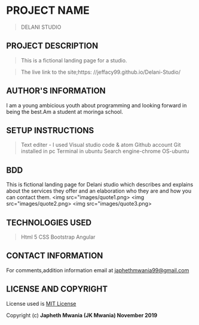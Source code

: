 # PROJECT NAME
>DELANI STUDIO

## PROJECT DESCRIPTION
>This is a fictional landing page for a studio.

>The live link to the site;https: //jeffacy99.github.io/Delani-Studio/


## AUTHOR'S INFORMATION
I am a young ambicious youth about programming and looking forward in being the best.Am a student at moringa school.



## SETUP INSTRUCTIONS
>Text editer - I used Visual studio code & atom
>Github account
>Git installed in pc
>Terminal in ubuntu
>Search engine-chrome
>OS-ubuntu


## BDD
This is fictional landing page for Delani studio which describes and explains about the services they offer and an elaboration who they are and how you can contact them.
  <img src="images/quote1.png>
  <img src="images/quote2.png>
  <img src="images/quote3.png>



## TECHNOLOGIES USED
>Html 5
>CSS
>Bootstrap
>Angular


## CONTACT INFORMATION
For comments,addition information email at japhethmwania99@gmail.com

## LICENSE AND COPYRIGHT
License used is <a href="https://choosealicense.com/licenses/mit/">MIT License</a> <br>

Copyright (c) **Japheth Mwania (JK Mwania) November 2019**